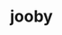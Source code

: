---
git: https://github.com/jooby-project/jooby
logohandle: joobyio
sort: jooby
title: jooby
website: https://jooby.io/
---